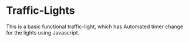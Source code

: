# Traffic-Lights
This is a basic functional traffic-light, which has Automated timer change for the lights using Javascript.
